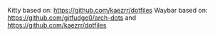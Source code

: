 Kitty based on: https://github.com/kaezrr/dotfiles
Waybar based on: https://github.com/gitfudge0/arch-dots and https://github.com/kaezrr/dotfiles
